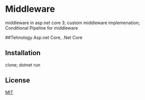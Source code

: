 # Middleware
middleware in asp.net core 3; 
custom middleware implemenation; 
Conditional Pipeline for middleware

##Tehnology
Asp.net Core, .Net Core



## Installation
clone;
dotnet run


## License
[MIT](https://choosealicense.com/licenses/mit/)
